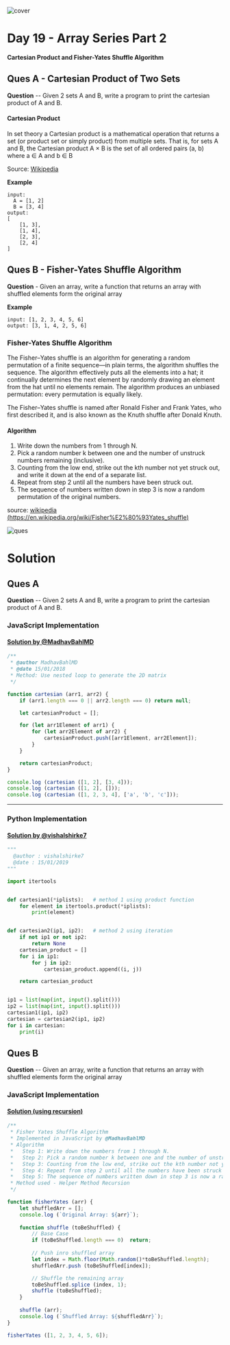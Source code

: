 ![cover](./cover.png)

# Day 19 - Array Series Part 2

**Cartesian Product and Fisher-Yates Shuffle Algorithm**

## Ques A - Cartesian Product of Two Sets

**Question** -- Given 2 sets A and B, write a program to print the cartesian product of A and B.

#### Cartesian Product

In set theory a Cartesian product is a mathematical operation that returns a set (or product set or simply product) from multiple sets. That is, for sets A and B, the Cartesian product A × B is the set of all ordered pairs (a, b) where a ∈ A and b ∈ B

Source: [Wikipedia](https://en.wikipedia.org/wiki/Cartesian_product)

**Example**

```
input:
  A = [1, 2]
  B = [3, 4]
output:
[ 
    [1, 3],
    [1, 4],
    [2, 3],
    [2, 4]
]
```

## Ques B - Fisher-Yates Shuffle Algorithm

**Question** - Given an array, write a function that returns an array with shuffled elements form the original array

**Example**

```
input: [1, 2, 3, 4, 5, 6]
output: [3, 1, 4, 2, 5, 6]
```

### Fisher-Yates Shuffle Algorithm

The Fisher–Yates shuffle is an algorithm for generating a random permutation of a finite sequence—in plain terms, the algorithm shuffles the sequence. The algorithm effectively puts all the elements into a hat; it continually determines the next element by randomly drawing an element from the hat until no elements remain. The algorithm produces an unbiased permutation: every permutation is equally likely.

The Fisher–Yates shuffle is named after Ronald Fisher and Frank Yates, who first described it, and is also known as the Knuth shuffle after Donald Knuth.

#### Algorithm

1. Write down the numbers from 1 through N.
2. Pick a random number k between one and the number of unstruck numbers remaining (inclusive).
3. Counting from the low end, strike out the kth number not yet struck out, and write it down at the end of a separate list.
4. Repeat from step 2 until all the numbers have been struck out.
5. The sequence of numbers written down in step 3 is now a random permutation of the original numbers.

source: [wikipedia (https://en.wikipedia.org/wiki/Fisher%E2%80%93Yates_shuffle)](https://en.wikipedia.org/wiki/Fisher%E2%80%93Yates_shuffle)

![ques](./ques.png)

# Solution

## Ques A

**Question** -- Given 2 sets A and B, write a program to print the cartesian product of A and B.

### JavaScript Implementation

#### [Solution by @MadhavBahlMD](./JavaScript/cartesian_madhav.js)

```js
/**
 * @author MadhavBahlMD
 * @date 15/01/2018
 * Method: Use nested loop to generate the 2D matrix
 */

function cartesian (arr1, arr2) {
    if (arr1.length === 0 || arr2.length === 0) return null;

    let cartesianProduct = [];

    for (let arr1Element of arr1) {
        for (let arr2Element of arr2) {
            cartesianProduct.push([arr1Element, arr2Element]);
        }
    }

    return cartesianProduct;
}

console.log (cartesian ([1, 2], [3, 4]));
console.log (cartesian ([1, 2], []));
console.log (cartesian ([1, 2, 3, 4], ['a', 'b', 'c']));
```

***

### Python Implementation

#### [Solution by @vishalshirke7](./Python/Cartesian.py)

```python
"""
  @author : vishalshirke7
  @date : 15/01/2019
"""

import itertools


def cartesian1(*iplists):   # method 1 using product function
    for element in itertools.product(*iplists):
        print(element)


def cartesian2(ip1, ip2):   # method 2 using iteration
    if not ip1 or not ip2:
        return None
    cartesian_product = []
    for i in ip1:
        for j in ip2:
            cartesian_product.append((i, j))

    return cartesian_product


ip1 = list(map(int, input().split()))
ip2 = list(map(int, input().split()))
cartesian1(ip1, ip2)
cartesian = cartesian2(ip1, ip2)
for i in cartesian:
    print(i)
```


## Ques B

**Question** -- Given an array, write a function that returns an array with shuffled elements form the original array

### JavaScript Implementation

#### [Solution (using recursion)](./JavaScript/fisherYates_madhav.js)

```js
/**
 * Fisher Yates Shuffle Algorithm
 * Implemented in JavaScript by @MadhavBahlMD
 * Algorithm
 *   Step 1: Write down the numbers from 1 through N.
 *   Step 2: Pick a random number k between one and the number of unstruck numbers remaining (inclusive).
 *   Step 3: Counting from the low end, strike out the kth number not yet struck out, and write it down at the end of a separate list.
 *   Step 4: Repeat from step 2 until all the numbers have been struck out.
 *   Step 5: The sequence of numbers written down in step 3 is now a random permutation of the original numbers.
 * Method used - Helper Method Recursion
 */

function fisherYates (arr) {
    let shuffledArr = [];
    console.log (`Original Array: ${arr}`);
    
    function shuffle (toBeShuffled) {
        // Base Case
        if (toBeShuffled.length === 0)  return;
        
        // Push inro shuffled array
        let index = Math.floor(Math.random()*toBeShuffled.length);
        shuffledArr.push (toBeShuffled[index]);

        // Shuffle the remaining array
        toBeShuffled.splice (index, 1);
        shuffle (toBeShuffled);
    }
    
    shuffle (arr);
    console.log (`Shuffled Array: ${shuffledArr}`);
}

fisherYates ([1, 2, 3, 4, 5, 6]);
```